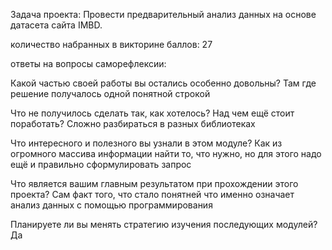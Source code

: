 Задача проекта:
Провести предварительный анализ данных на основе датасета сайта IMBD.

количество набранных в викторине баллов:
27

ответы на вопросы саморефлексии:

Какой частью своей работы вы остались особенно довольны?
Там где решение получалось одной понятной строкой

Что не получилось сделать так, как хотелось? Над чем ещё стоит поработать?
Сложно разбираться в разных библиотеках

Что интересного и полезного вы узнали в этом модуле?
Как из огромного массива информации найти то, что нужно, но для этого надо ещё и правильно сформулировать запрос

Что является вашим главным результатом при прохождении этого проекта?
Сам факт того, что стало понятней что именно означает анализ данных с помощью программирования

Планируете ли вы менять стратегию изучения последующих модулей?
Да
